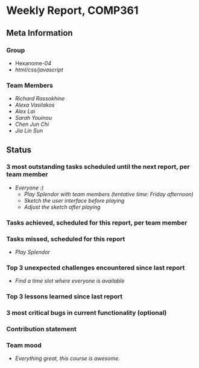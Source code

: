 # Weekly Report, COMP361

## Meta Information

### Group

 * Hexanome-*04*
 * *html/css/javascript*

### Team Members

 * *Richard Rassokhine*
 * *Alexa Vasilakos*
 * *Alex Lai*
 * *Sarah Youinou*
 * *Chen Jun Chi*
 * *Jia Lin Sun*

## Status

### 3 most outstanding tasks scheduled until the next report, per team member

 * *Everyone :)*
   * *Play Splendor with team members (tentative time: Friday afternoon)*
   * *Sketch the user interface before playing*
   * *Adjust the sketch after playing*

### Tasks achieved, scheduled for this report, per team member


### Tasks missed, scheduled for this report

* *Play Splendor*

### Top 3 unexpected challenges encountered since last report

* *Find a time slot where everyone is available*

### Top 3 lessons learned since last report


### 3 most critical bugs in current functionality (optional)


### Contribution statement


### Team mood

 * *Everything great, this course is awesome.*

